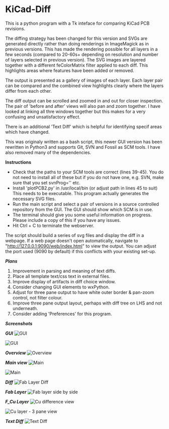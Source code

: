 # KiCad-Diff
This is a python program with a Tk inteface for comparing KiCad PCB revisions.

The diffing strategy has been changed for this version and SVGs are generated directly rather than doing renderings in ImageMagick as in previous versions. This has made the rendering possible for all layers in a few seconds (compared to 20-60s+ depending on resolution and number of layers selected in previous version). The SVG images are layered together with a different feColorMatrix filter applied to each diff. This highlights areas where features have been added or removed.

The output is presented as a gallery of images of each layer. Each layer pair can be compared and the combined view highlights clearly where the layers differ from each other.

The diff output can be scrolled and zoomed in and out for closer inspection. The pair of 'before and after' views will also pan and zoom together. I have looked at linking all thre windows together but this makes for a very confusing and unsatisfactory effect.

There is an additional 'Text Diff' which is helpful for identifying specif areas which have changed.

This was originaly written as a bash script, this newer GUI version has been rewritten in Python3 and supports Git, SVN and Fossil as SCM tools. I have also removed many of the dependencies.
 

**Instructions**
  *  Check that the paths to your SCM tools are correct (lines 39-45). You do not need to install all of these but if you do not have one, e.g. SVN, make sure that you set svnProg='' etc.
  *  Install 'plotPCB2.py' in /usr/local/bin (or adjust path in lines 45 to suit) This needs to be executable. This program actually generates the necessary SVG files.
  *  Run the main script and select a pair of versions in a source controlled repository from the GUI. The GUI should show which SCM is in use.
  *  The terminal should give you some useful information on progress. Please include a copy of this if you have any issues.
  *  Hit Ctrl + C to terminate the webserver.

  The script should build a series of svg files and display the diff in a webpage. If a web page doesn't open automatically, navigate to "http://127.0.0.1:9090/web/index.html" to view the output. You can adjust the port used (9090 by default) if this conflicts with your existing set-up.
 

***Plans***
  1. Improvement in parsing and meaning of text diffs.
  2. Place all template text/css text in external files.
  3. Improve display of artifacts in diff choice window.
  4. Consider changing GUI elements to wxPython.
  5. Adjust for three pane output to have white outer border & pan-zoom control, not filter colour.
  6. Improve three pane output layout, perhaps with diff tree on LHS and not underneath.
  7. Consider adding 'Preferences' for this program.


***Screenshots***

***GUI***
![GUI](/Documents/gui.png)

![GUI](/Documents/gui2.png)


***Overview***
![Overview](/Documents/Overview.png)


***Main view***
![Main](/Documents/main1.png)

![Main](/Documents/main2.png)


***Diff***
![Fab Layer Diff](/Documents/diff.png)


***Fab Layer***
![Fab layer side by side](/Documents/pair.png)


***F_Cu Layer***
![Cu difference view](/Documents/cu.png)

![Cu layer - 3 pane view](/Documents/composite.png)


***Text Diff***
![Text Diff](/Documents/text.png)